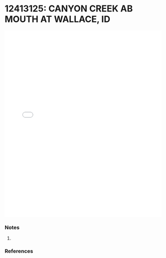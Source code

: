 # 12413125: CANYON CREEK AB MOUTH AT WALLACE, ID

<iframe src="/_static/stations/12413125_fdc.html" width="100%" height="600" frameborder="0"></iframe>

### Notes
1. 

### References

